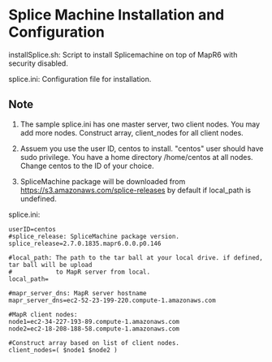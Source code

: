 # Splice Machine Installation and Configuration

installSplice.sh: Script to install Splicemachine on top of MapR6 with security disabled.

splice.ini:       Configuration file for installation. 

## Note

1. The sample splice.ini has one master server, two client nodes. You may add more nodes. Construct array, client_nodes for all client nodes.

2. Assuem you use the user ID, centos to install. "centos" user should have sudo privilege. You have a home directory /home/centos at all nodes. Change centos to the ID of your choice.

3. SpliceMachine package will be downloaded from https://s3.amazonaws.com/splice-releases by default if local_path is undefined.

splice.ini:

````
userID=centos
#splice_release: SpliceMachine package version.
splice_release=2.7.0.1835.mapr6.0.0.p0.146

#local_path: The path to the tar ball at your local drive. if defined, tar ball will be upload
#            to MapR server from local.
local_path=

#mapr_server_dns: MapR server hostname
mapr_server_dns=ec2-52-23-199-220.compute-1.amazonaws.com

#MapR client nodes:
node1=ec2-34-227-193-89.compute-1.amazonaws.com
node2=ec2-18-208-188-58.compute-1.amazonaws.com

#Construct array based on list of client nodes.
client_nodes=( $node1 $node2 )
````
